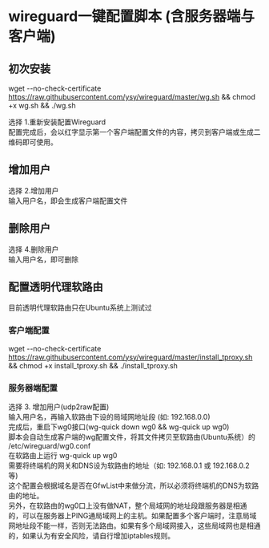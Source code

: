# wireguard一键配置脚本 (含服务器端与客户端)

## 初次安装
wget --no-check-certificate  https://raw.githubusercontent.com/ysy/wireguard/master/wg.sh && chmod +x wg.sh && ./wg.sh

选择 1.重新安装配置Wireguard <br>
配置完成后，会以红字显示第一个客户端配置文件的内容，拷贝到客户端或生成二维码即可使用。


## 增加用户
选择 2.增加用户 <br>
输入用户名，即会生成客户端配置文件 <br>

## 删除用户
选择 4.删除用户 <br>
输入用户名，即可删除 <br>

## 配置透明代理软路由
目前透明代理软路由只在Ubuntu系统上测试过 <br>
### 客户端配置
wget --no-check-certificate  https://raw.githubusercontent.com/ysy/wireguard/master/install_tproxy.sh && chmod +x install_tproxy.sh && ./install_tproxy.sh <br>

### 服务器端配置
选择 3. 增加用户(udp2raw配置) <br>
输入用户名，再输入软路由下设的局域网地址段 (如: 192.168.0.0) <br> 
完成后，重启下wg0接口(wg-quick down wg0 && wg-quick up wg0)<br>
脚本会自动生成客户端的wg配置文件，将其文件拷贝至软路由(Ubuntu系统）的 /etc/wireguard/wg0.conf <br>
在软路由上运行  wg-quick up wg0  <br>
需要将终端机的网关和DNS设为软路由的地址（如: 192.168.0.1 或 192.168.0.2 等) <br>
这个配置会根据域名是否在GfwList中来做分流，所以必须将终端机的DNS为软路由的地址。 <br>
另外，在软路由的wg0口上没有做NAT，整个局域网的地址段跟服务器是相通的，可以在服务器上PING通局域网上的主机。如果配置多个客户端时，注意局域网地址段不能一样，否则无法路由。如果有多个局域网接入，这些局域网也是相通的，如果认为有安全风险，请自行增加iptables规则。<br>



